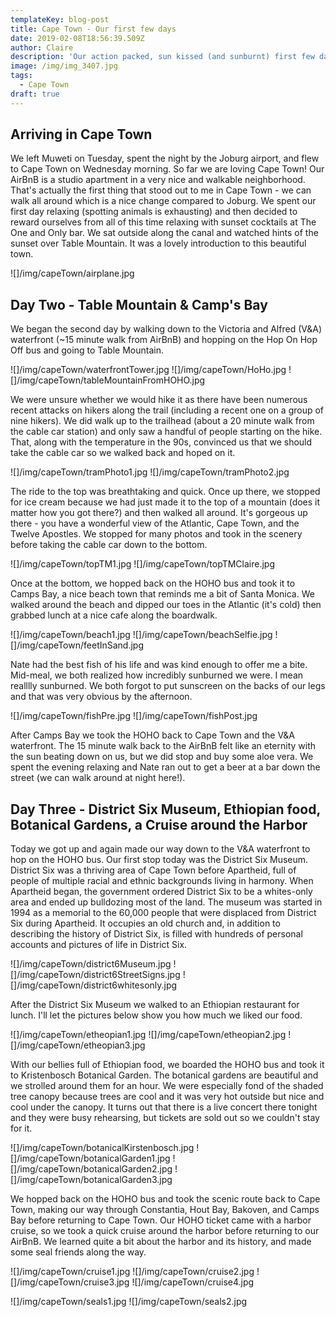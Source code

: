 ```yaml
---
templateKey: blog-post
title: Cape Town - Our first few days
date: 2019-02-08T18:56:39.509Z
author: Claire
description: 'Our action packed, sun kissed (and sunburnt) first few days in Cape Town'
image: /img/img_3407.jpg
tags:
  - Cape Town
draft: true
---
```

## Arriving in Cape Town

We left Muweti on Tuesday, spent the night by the Joburg airport, and flew to Cape Town on Wednesday morning.  So far we are loving Cape Town!  Our AirBnB is a studio apartment in a very nice and walkable neighborhood.  That's actually the first thing that stood out to me in Cape Town - we can walk all around which is a nice change compared to Joburg.  We spent our first day relaxing (spotting animals is exhausting) and then decided to reward ourselves from all of this time relaxing with sunset cocktails at The One and Only bar.  We sat outside along the canal and watched hints of the sunset over Table Mountain.  It was a lovely introduction to this beautiful town.

![]/img/capeTown/airplane.jpg

## Day Two - Table Mountain & Camp's Bay

We began the second day by walking down to the Victoria and Alfred (V&A) waterfront (~15 minute walk from AirBnB) and hopping on the Hop On Hop Off bus and going to Table Mountain.


![]/img/capeTown/waterfrontTower.jpg
![]/img/capeTown/HoHo.jpg
![]/img/capeTown/tableMountainFromHOHO.jpg

We were unsure whether we would hike it as there have been numerous recent attacks on hikers along the trail (including a recent one on a group of nine hikers).  We did walk up to the trailhead (about a 20 minute walk from the cable car station) and only saw a handful of people starting on the hike.  That, along with the temperature in the 90s, convinced us that we should take the cable car so we walked back and hoped on it.

![]/img/capeTown/tramPhoto1.jpg
![]/img/capeTown/tramPhoto2.jpg


The ride to the top was breathtaking and quick.  Once up there, we stopped for ice cream because we had just made it to the top of a mountain (does it matter how you got there?) and then walked all around.  It's gorgeous up there - you have a wonderful view of the Atlantic, Cape Town, and the Twelve Apostles.  We stopped for many photos and took in the scenery before taking the cable car down to the bottom.

![]/img/capeTown/topTM1.jpg
![]/img/capeTown/topTMClaire.jpg


Once at the bottom, we hopped back on the HOHO bus and took it to Camps Bay, a nice beach town that reminds me a bit of Santa Monica.  We walked around the beach and dipped our toes in the Atlantic (it's cold) then grabbed lunch at a nice cafe along the boardwalk. 

![]/img/capeTown/beach1.jpg
![]/img/capeTown/beachSelfie.jpg
![]/img/capeTown/feetInSand.jpg

 Nate had the best fish of his life and was kind enough to offer me a bite.  Mid-meal, we both realized how incredibly sunburned we were. I mean realllly sunburned.  We both forgot to put sunscreen on the backs of our legs and that was very obvious by the afternoon.

![]/img/capeTown/fishPre.jpg
![]/img/capeTown/fishPost.jpg


After Camps Bay we took the HOHO back to Cape Town and the V&A waterfront.  The 15 minute walk back to the AirBnB felt like an eternity with the sun beating down on us, but we did stop and buy some aloe vera.  We spent the evening relaxing and Nate ran out to get a beer at a bar down the street (we can walk around at night here!).

## 

## Day Three - District Six Museum, Ethiopian food, Botanical Gardens, a Cruise around the Harbor

Today we got up and again made our way down to the V&A waterfront to hop on the HOHO bus.  Our first stop today was the District Six Museum.  District Six was a thriving area of Cape Town before Apartheid, full of people of multiple racial and ethnic backgrounds living in harmony.  When Apartheid began, the government ordered District Six to be a whites-only area and ended up bulldozing most of the land.  The museum was started in 1994 as a memorial to the 60,000 people that were displaced from District Six during Apartheid.  It occupies an old church and, in addition to describing the history of District Six, is filled with hundreds of personal accounts and pictures of life in District Six. 

![]/img/capeTown/district6Museum.jpg
![]/img/capeTown/district6StreetSigns.jpg
![]/img/capeTown/district6whitesonly.jpg


After the District Six Museum we walked to an Ethiopian restaurant for lunch.  I'll let the pictures below show you how much we liked our food.

![]/img/capeTown/etheopian1.jpg
![]/img/capeTown/etheopian2.jpg
![]/img/capeTown/etheopian3.jpg


With our bellies full of Ethiopian food, we boarded the HOHO bus and took it to Kristenbosch Botanical Garden.  The botanical gardens are beautiful and we strolled around them for an hour.  We were especially fond of the shaded tree canopy because trees are cool and it was very hot outside but nice and cool under the canopy.  It turns out that there is a live concert there tonight and they were busy rehearsing, but tickets are sold out so we couldn't stay for it.


![]/img/capeTown/botanicalKirstenbosch.jpg
![]/img/capeTown/botanicalGarden1.jpg
![]/img/capeTown/botanicalGarden2.jpg
![]/img/capeTown/botanicalGarden3.jpg


We hopped back on the HOHO bus and took the scenic route back to Cape Town, making our way through Constantia, Hout Bay, Bakoven, and Camps Bay before returning to Cape Town.  Our HOHO ticket came with a harbor cruise, so we took a quick cruise around the harbor before returning to our AirBnB. We learned quite a bit about the harbor and its history, and made some seal friends along the way. 


![]/img/capeTown/cruise1.jpg
![]/img/capeTown/cruise2.jpg
![]/img/capeTown/cruise3.jpg
![]/img/capeTown/cruise4.jpg

![]/img/capeTown/seals1.jpg
![]/img/capeTown/seals2.jpg